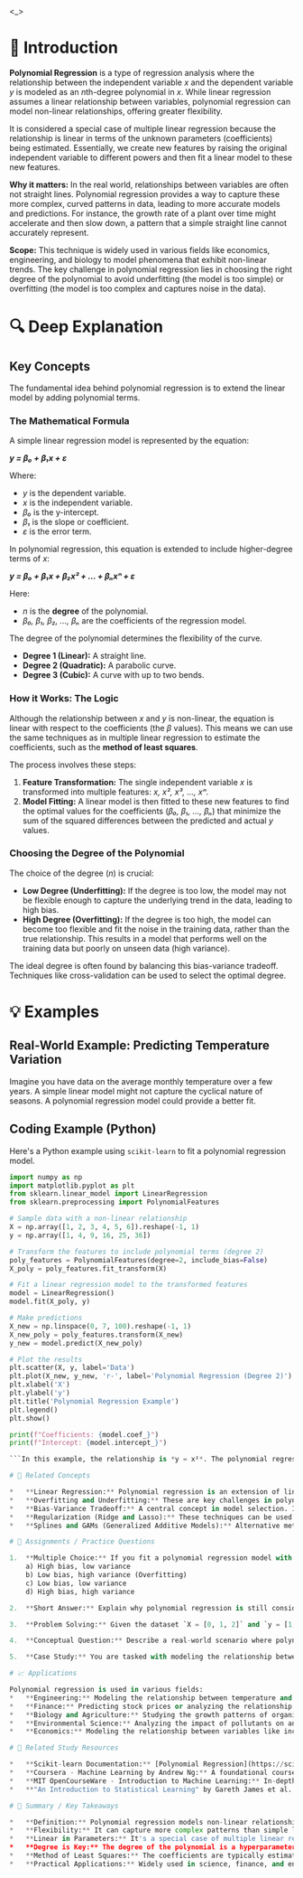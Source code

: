 <_>
# 📘 Introduction 

**Polynomial Regression** is a type of regression analysis where the relationship between the independent variable *x* and the dependent variable *y* is modeled as an *n*th-degree polynomial in *x*. While linear regression assumes a linear relationship between variables, polynomial regression can model non-linear relationships, offering greater flexibility. 

It is considered a special case of multiple linear regression because the relationship is linear in terms of the unknown parameters (coefficients) being estimated. Essentially, we create new features by raising the original independent variable to different powers and then fit a linear model to these new features. 

**Why it matters:** In the real world, relationships between variables are often not straight lines. Polynomial regression provides a way to capture these more complex, curved patterns in data, leading to more accurate models and predictions. For instance, the growth rate of a plant over time might accelerate and then slow down, a pattern that a simple straight line cannot accurately represent. 

**Scope:** This technique is widely used in various fields like economics, engineering, and biology to model phenomena that exhibit non-linear trends. The key challenge in polynomial regression lies in choosing the right degree of the polynomial to avoid underfitting (the model is too simple) or overfitting (the model is too complex and captures noise in the data). 

# 🔍 Deep Explanation 

## Key Concepts 

The fundamental idea behind polynomial regression is to extend the linear model by adding polynomial terms. 

### The Mathematical Formula 

A simple linear regression model is represented by the equation: 

**_y = β₀ + β₁x + ε_** 

Where: 
*   *y* is the dependent variable. 
*   *x* is the independent variable. 
*   *β₀* is the y-intercept. 
*   *β₁* is the slope or coefficient. 
*   *ε* is the error term. 

In polynomial regression, this equation is extended to include higher-degree terms of *x*: 

**_y = β₀ + β₁x + β₂x² + ... + βₙxⁿ + ε_** 

Here: 
*   *n* is the **degree** of the polynomial. 
*   *β₀, β₁, β₂, ..., βₙ* are the coefficients of the regression model. 

The degree of the polynomial determines the flexibility of the curve. 
*   **Degree 1 (Linear):** A straight line. 
*   **Degree 2 (Quadratic):** A parabolic curve. 
*   **Degree 3 (Cubic):** A curve with up to two bends. 

### How it Works: The Logic 

Although the relationship between *x* and *y* is non-linear, the equation is linear with respect to the coefficients (the *β* values). This means we can use the same techniques as in multiple linear regression to estimate the coefficients, such as the **method of least squares**. 

The process involves these steps: 
1.  **Feature Transformation:** The single independent variable *x* is transformed into multiple features: *x, x², x³, ..., xⁿ*. 
2.  **Model Fitting:** A linear model is then fitted to these new features to find the optimal values for the coefficients (*β₀, β₁, ..., βₙ*) that minimize the sum of the squared differences between the predicted and actual *y* values. 

### Choosing the Degree of the Polynomial 

The choice of the degree (*n*) is crucial: 
*   **Low Degree (Underfitting):** If the degree is too low, the model may not be flexible enough to capture the underlying trend in the data, leading to high bias. 
*   **High Degree (Overfitting):** If the degree is too high, the model can become too flexible and fit the noise in the training data, rather than the true relationship. This results in a model that performs well on the training data but poorly on unseen data (high variance). 

The ideal degree is often found by balancing this bias-variance tradeoff. Techniques like cross-validation can be used to select the optimal degree. 

# 💡 Examples 

## Real-World Example: Predicting Temperature Variation 

Imagine you have data on the average monthly temperature over a few years. A simple linear model might not capture the cyclical nature of seasons. A polynomial regression model could provide a better fit. 

## Coding Example (Python) 

Here's a Python example using `scikit-learn` to fit a polynomial regression model. 

```python
import numpy as np
import matplotlib.pyplot as plt
from sklearn.linear_model import LinearRegression
from sklearn.preprocessing import PolynomialFeatures

# Sample data with a non-linear relationship
X = np.array([1, 2, 3, 4, 5, 6]).reshape(-1, 1)
y = np.array([1, 4, 9, 16, 25, 36])

# Transform the features to include polynomial terms (degree 2)
poly_features = PolynomialFeatures(degree=2, include_bias=False)
X_poly = poly_features.fit_transform(X)

# Fit a linear regression model to the transformed features
model = LinearRegression()
model.fit(X_poly, y)

# Make predictions
X_new = np.linspace(0, 7, 100).reshape(-1, 1)
X_new_poly = poly_features.transform(X_new)
y_new = model.predict(X_new_poly)

# Plot the results
plt.scatter(X, y, label='Data')
plt.plot(X_new, y_new, 'r-', label='Polynomial Regression (Degree 2)')
plt.xlabel('X')
plt.ylabel('y')
plt.title('Polynomial Regression Example')
plt.legend()
plt.show()

print(f"Coefficients: {model.coef_}")
print(f"Intercept: {model.intercept_}")

```In this example, the relationship is *y = x²*. The polynomial regression model of degree 2 will be able to perfectly capture this relationship. 

# 🧩 Related Concepts 

*   **Linear Regression:** Polynomial regression is an extension of linear regression. 
*   **Overfitting and Underfitting:** These are key challenges in polynomial regression, directly related to the choice of the polynomial degree. 
*   **Bias-Variance Tradeoff:** A central concept in model selection. Increasing the polynomial degree decreases bias but increases variance. 
*   **Regularization (Ridge and Lasso):** These techniques can be used with polynomial regression to prevent overfitting by penalizing large coefficient values. 
*   **Splines and GAMs (Generalized Additive Models):** Alternative methods for modeling non-linear relationships that can sometimes be more effective and stable than high-degree polynomials. 

# 📝 Assignments / Practice Questions 

1.  **Multiple Choice:** If you fit a polynomial regression model with a very high degree to your training data, what is the most likely outcome? 
    a) High bias, low variance 
    b) Low bias, high variance (Overfitting) 
    c) Low bias, low variance 
    d) High bias, high variance 

2.  **Short Answer:** Explain why polynomial regression is still considered a type of linear model. 

3.  **Problem Solving:** Given the dataset `X = [0, 1, 2]` and `y = [1, 3, 7]`, what would be the transformed features `X_poly` if you use a polynomial of degree 2? 

4.  **Conceptual Question:** Describe a real-world scenario where polynomial regression would be more appropriate than simple linear regression. 

5.  **Case Study:** You are tasked with modeling the relationship between the number of hours spent studying and exam scores. You notice that initially, scores increase with more study hours, but after a certain point, they start to plateau or even decline (due to fatigue). How would you use polynomial regression to model this? What degree would you start with and why? 

# 📈 Applications 

Polynomial regression is used in various fields: 
*   **Engineering:** Modeling the relationship between temperature and the failure rate of a component. 
*   **Finance:** Predicting stock prices or analyzing the relationship between financial variables. 
*   **Biology and Agriculture:** Studying the growth patterns of organisms or crop yield in response to factors like fertilizer concentration. 
*   **Environmental Science:** Analyzing the impact of pollutants on an ecosystem or modeling climate data. 
*   **Economics:** Modeling the relationship between variables like income and consumption. 

# 🔗 Related Study Resources 

*   **Scikit-learn Documentation:** [Polynomial Regression](https://scikit-learn.org/stable/modules/linear_model.html#polynomial-regression-extending-linear-models-with-basis-functions) 
*   **Coursera - Machine Learning by Andrew Ng:** A foundational course covering regression concepts. 
*   **MIT OpenCourseWare - Introduction to Machine Learning:** In-depth lectures and materials on regression and model fitting. 
*   **"An Introduction to Statistical Learning" by Gareth James et al.:** A highly recommended textbook with a chapter on polynomial regression. 

# 🎯 Summary / Key Takeaways 

*   **Definition:** Polynomial regression models non-linear relationships by fitting a polynomial equation to the data. 
*   **Flexibility:** It can capture more complex patterns than simple linear regression. 
*   **Linear in Parameters:** It's a special case of multiple linear regression because the equation is linear in its coefficients. 
*   **Degree is Key:** The degree of the polynomial is a hyperparameter that controls the model's complexity and needs to be chosen carefully to avoid overfitting or underfitting. 
*   **Method of Least Squares:** The coefficients are typically estimated using the method of least squares. 
*   **Practical Applications:** Widely used in science, finance, and engineering to model non-linear phenomena.
